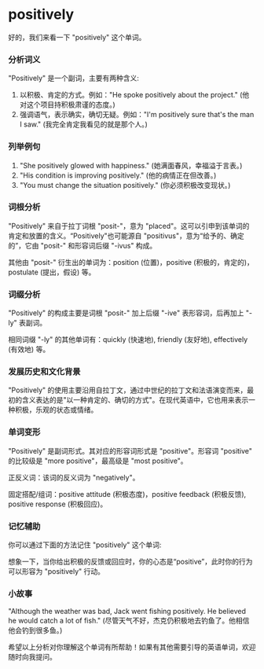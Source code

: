 # positively

好的，我们来看一下 "positively" 这个单词。

  

### 分析词义

  

"Positively" 是一个副词，主要有两种含义:

  

1.  以积极、肯定的方式。例如："He spoke positively about the project." (他对这个项目持积极肃谨的态度。)
2.  强调语气，表示确实，确切无疑。例如："I'm positively sure that's the man I saw." (我完全肯定我看见的就是那个人。)

  

### 列举例句

  

1.  "She positively glowed with happiness." (她满面春风，幸福溢于言表。)
2.  "His condition is improving positively." (他的病情正在但改善。)
3.  "You must change the situation positively." (你必须积极改变现状。)

  

### 词根分析

  

"Positively" 来自于拉丁词根 "posit-"，意为 "placed"。这可以引申到该单词的肯定和放置的含义。“Positively"也可能源自 "positivus"，意为“给予的、确定的”，它由 "posit-" 和形容词后缀 "-ivus" 构成。

  

其他由 "posit-" 衍生出的单词为：position (位置)，positive (积极的，肯定的)，postulate (提出，假设) 等。

  

### 词缀分析

  

"Positively" 的构成主要是词根 "posit-" 加上后缀 "-ive" 表形容词，后再加上 "-ly" 表副词。

  

相同词缀 "-ly" 的其他单词有：quickly (快速地), friendly (友好地), effectively (有效地) 等。

  

### 发展历史和文化背景

  

"Positively" 的使用主要沿用自拉丁文，通过中世纪的拉丁文和法语演变而来，最初的含义表达的是"以一种肯定的、确切的方式"。在现代英语中，它也用来表示一种积极，乐观的状态或情绪。

  

### 单词变形

  

"Positively" 是副词形式。其对应的形容词形式是 "positive"。形容词 "positive" 的比较级是 "more positive"，最高级是 "most positive"。

  

正反义词：该词的反义词为 "negatively"。

  

固定搭配/组词：positive attitude (积极态度)，positive feedback (积极反馈), positive response (积极回应)。

  

### 记忆辅助

  

你可以通过下面的方法记住 "positively" 这个单词:

  

想象一下，当你给出积极的反馈或回应时，你的心态是“positive”，此时你的行为可以形容为 "positively" 行动。

  

### 小故事

  

"Although the weather was bad, Jack went fishing positively. He believed he would catch a lot of fish." (尽管天气不好，杰克仍积极地去钓鱼了。他相信他会钓到很多鱼。)

  

希望以上分析对你理解这个单词有所帮助！如果有其他需要引导的英语单词，欢迎随时向我提问。

